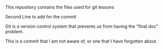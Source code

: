 This repository contains the files used for git lessons

Second Line to add for the commit

Git is a version control system that prevents us from having the "final doc"
problem.

This is a commit that I am not aware of, or one that I have forgotten 
about.


